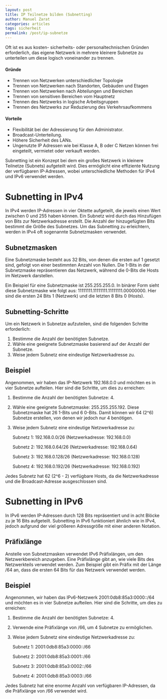 ```yaml
---
layout: post
title: IP Teilnetze bilden (Subnetting)
author: Manuel Zarat
categories: articles
tags: sicherheit
permalink: /post/ip-subnetze
---
```


Oft ist es aus kosten- sicherheits- oder personaltechnischen Gründen erforderlich, das eigene Netzwerk in mehrere kleinere Subnetze zu unterteilen um diese logisch voneinander zu trennen.
<!--excerpt_separator-->

<h4>Gründe</h4>

<ul>
<li>Trennen von Netzwerken unterschiedlicher Topologie</li>
<li>Trennen von Netzwerken nach Standorten, Gebäuden und Etagen</li>
<li>Trennen von Netzwerken nach Abteilungen und Bereichen</li>
<li>Trennen von sensitiven Bereichen vom Hauptnetz</li>
<li>Trennen des Netzwerks in logische Arbeitsgruppen</li>
<li>Trennen des Netzwerks zur Reduzierung des Verkehrsaufkommens</li>
</ul>

<h4>Vorteile</h4>

<ul>
<li>Flexibilität bei der Adressierung für den Administrator.</li>
<li>Broadcast-Unterteilung.</li>
<li>Höhere Sicherheit des LANs.</li>
<li>Ungenutzte IP Adressen wie bei Klasse A, B oder C Netzen können frei eingeteilt, vermietet oder verkauft werden.</li>
</ul>

Subnetting ist ein Konzept bei dem ein großes Netzwerk in kleinere Teilnetze (Subnets) aufgeteilt wird. Dies ermöglicht eine effiziente Nutzung der verfügbaren IP-Adressen, wobei unterschiedliche Methoden für IPv4 und IPv6 verwendet werden.

<h1>Subnetting in IPv4</h1>

In IPv4 werden IP-Adressen in vier Oktette aufgeteilt, die jeweils einen Wert zwischen 0 und 255 haben können. Ein Subnetz wird durch das Hinzufügen von Bits zur Netzwerkadresse erstellt. Die Anzahl der hinzugefügten Bits bestimmt die Größe des Subnetzes. Um das Subnetting zu erleichtern, werden in IPv4 oft sogenannte Subnetzmasken verwendet.

<h2>Subnetzmasken</h2>

Eine Subnetzmaske besteht aus 32 Bits, von denen die ersten auf 1 gesetzt sind, gefolgt von einer bestimmten Anzahl von Nullen. Die 1-Bits in der Subnetzmaske repräsentieren das Netzwerk, während die 0-Bits die Hosts im Netzwerk darstellen.

Ein Beispiel für eine Subnetzmaske ist 255.255.255.0. In binärer Form sieht diese Subnetzmaske wie folgt aus: 11111111.11111111.11111111.00000000. Hier sind die ersten 24 Bits 1 (Netzwerk) und die letzten 8 Bits 0 (Hosts).

<h2>Subnetting-Schritte</h2>

Um ein Netzwerk in Subnetze aufzuteilen, sind die folgenden Schritte erforderlich:

1. Bestimme die Anzahl der benötigten Subnetze. 
2. Wähle eine geeignete Subnetzmaske basierend auf der Anzahl der Subnetze. 
3. Weise jedem Subnetz eine eindeutige Netzwerkadresse zu.

<h2>Beispiel</h2>

Angenommen, wir haben das IP-Netzwerk 192.168.0.0 und möchten es in vier Subnetze aufteilen. Hier sind die Schritte, um dies zu erreichen:

1. Bestimme die Anzahl der benötigten Subnetze: 4.
2. Wähle eine geeignete Subnetzmaske: 255.255.255.192. Diese Subnetzmaske hat 26 1-Bits und 6 0-Bits. Damit können wir 64 (2^6) Subnetze erstellen, von denen wir jedoch nur 4 benötigen.
3. Weise jedem Subnetz eine eindeutige Netzwerkadresse zu:

    Subnetz 1: 192.168.0.0/26 (Netzwerkadresse: 192.168.0.0)
    
    Subnetz 2: 192.168.0.64/26 (Netzwerkadresse: 192.168.0.64)
    
    Subnetz 3: 192.168.0.128/26 (Netzwerkadresse: 192.168.0.128)
    
    Subnetz 4: 192.168.0.192/26 (Netzwerkadresse: 192.168.0.192)

Jedes Subnetz hat 62 (2^6 - 2) verfügbare Hosts, da die Netzwerkadresse und die Broadcast-Adresse ausgeschlossen sind.

<h1>Subnetting in IPv6</h1>

In IPv6 werden IP-Adressen durch 128 Bits repräsentiert und in acht Blöcke zu je 16 Bits aufgeteilt. Subnetting in IPv6 funktioniert ähnlich wie in IPv4, jedoch aufgrund der viel größeren Adressgröße mit einer anderen Notation.

<h2>Präfixlänge</h2>

Anstelle von Subnetzmasken verwendet IPv6 Präfixlängen, um den Netzwerkbereich anzugeben. Eine Präfixlänge gibt an, wie viele Bits des Netzwerkteils verwendet werden. Zum Beispiel gibt ein Präfix mit der Länge /64 an, dass die ersten 64 Bits für das Netzwerk verwendet werden.

<h2>Beispiel</h2>

Angenommen, wir haben das IPv6-Netzwerk 2001:0db8:85a3:0000::/64 und möchten es in vier Subnetze aufteilen. Hier sind die Schritte, um dies zu erreichen:

1. Bestimme die Anzahl der benötigten Subnetze: 4.
2. Verwende eine Präfixlänge von /66, um 4 Subnetze zu ermöglichen.
3. Weise jedem Subnetz eine eindeutige Netzwerkadresse zu:

    Subnetz 1: 2001:0db8:85a3:0000::/66
    
    Subnetz 2: 2001:0db8:85a3:0001::/66
    
    Subnetz 3: 2001:0db8:85a3:0002::/66
    
    Subnetz 4: 2001:0db8:85a3:0003::/66

Jedes Subnetz hat eine enorme Anzahl von verfügbaren IP-Adressen, da die Präfixlänge von /66 verwendet wird.

